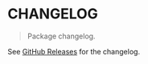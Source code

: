 # CHANGELOG

> Package changelog.

See [GitHub Releases](https://github.com/stdlib-js/array-ones-like/releases) for the changelog.